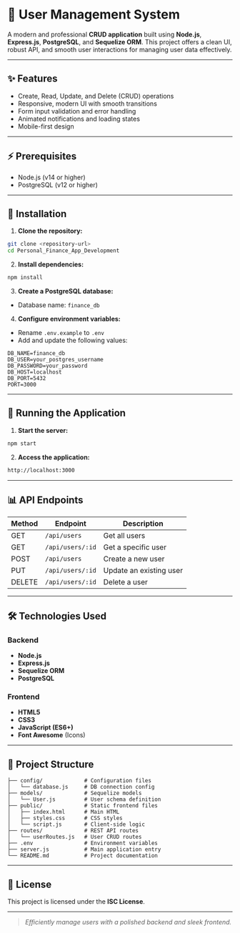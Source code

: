 # 👤 User Management System

A modern and professional **CRUD application** built using **Node.js**, **Express.js**, **PostgreSQL**, and **Sequelize ORM**. This project offers a clean UI, robust API, and smooth user interactions for managing user data effectively.

---

## ✨ Features

- Create, Read, Update, and Delete (CRUD) operations
- Responsive, modern UI with smooth transitions
- Form input validation and error handling
- Animated notifications and loading states
- Mobile-first design

---

## ⚡ Prerequisites

- Node.js (v14 or higher)
- PostgreSQL (v12 or higher)

---

## 🚀 Installation

1. **Clone the repository:**
```bash
git clone <repository-url>
cd Personal_Finance_App_Development
```

2. **Install dependencies:**
```bash
npm install
```

3. **Create a PostgreSQL database:**
- Database name: `finance_db`

4. **Configure environment variables:**
- Rename `.env.example` to `.env`
- Add and update the following values:
```env
DB_NAME=finance_db
DB_USER=your_postgres_username
DB_PASSWORD=your_password
DB_HOST=localhost
DB_PORT=5432
PORT=3000
```

---

## 🚧 Running the Application

1. **Start the server:**
```bash
npm start
```

2. **Access the application:**
```bash
http://localhost:3000
```

---

## 📊 API Endpoints

| Method | Endpoint           | Description          |
|--------|--------------------|----------------------|
| GET    | `/api/users`       | Get all users        |
| GET    | `/api/users/:id`   | Get a specific user  |
| POST   | `/api/users`       | Create a new user    |
| PUT    | `/api/users/:id`   | Update an existing user |
| DELETE | `/api/users/:id`   | Delete a user        |

---

## 🛠️ Technologies Used

### Backend
- **Node.js**
- **Express.js**
- **Sequelize ORM**
- **PostgreSQL**

### Frontend
- **HTML5**
- **CSS3**
- **JavaScript (ES6+)**
- **Font Awesome** (Icons)

---

## 📂 Project Structure

```
├── config/             # Configuration files
│   └── database.js     # DB connection config
├── models/             # Sequelize models
│   └── User.js         # User schema definition
├── public/             # Static frontend files
│   ├── index.html      # Main HTML
│   ├── styles.css      # CSS styles
│   └── script.js       # Client-side logic
├── routes/             # REST API routes
│   └── userRoutes.js   # User CRUD routes
├── .env                # Environment variables
├── server.js           # Main application entry
└── README.md           # Project documentation
```

---

## 📄 License

This project is licensed under the **ISC License**.

---

> *Efficiently manage users with a polished backend and sleek frontend.*
